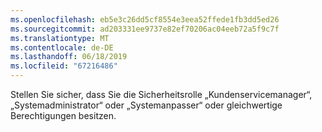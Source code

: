 ```yaml
---
ms.openlocfilehash: eb5e3c26dd5cf8554e3eea52ffede1fb3dd5ed26
ms.sourcegitcommit: ad203331ee9737e82ef70206ac04eeb72a5f9c7f
ms.translationtype: MT
ms.contentlocale: de-DE
ms.lasthandoff: 06/18/2019
ms.locfileid: "67216486"
---
```

Stellen Sie sicher, dass Sie die Sicherheitsrolle „Kundenservicemanager“, „Systemadministrator“ oder „Systemanpasser“ oder gleichwertige Berechtigungen besitzen.